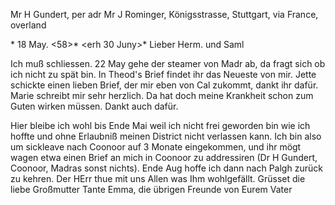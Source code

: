 Mr H Gundert, per adr Mr J Rominger, Königsstrasse, Stuttgart, via France, overland

 <Palghat>* 18 May. <58>*
 <erh 30 Juny>*
Lieber Herm. und Saml

Ich muß schliessen. 22 May gehe der steamer von Madr ab, da fragt sich ob ich nicht zu spät bin. In Theod's Brief findet ihr das Neueste von mir. Jette schickte einen lieben Brief, der mir eben von Cal zukommt, dankt ihr dafür. Marie schreibt mir sehr herzlich. Da hat doch meine Krankheit schon zum Guten wirken müssen. Dankt auch dafür.

Hier bleibe ich wohl bis Ende Mai weil ich nicht frei geworden bin wie ich hoffte und ohne Erlaubniß meinen District nicht verlassen kann. Ich bin also um sickleave nach Coonoor auf 3 Monate eingekommen, und ihr mögt wagen etwa einen Brief an mich in Coonoor zu addressiren (Dr H Gundert, Coonoor, Madras sonst nichts). Ende Aug hoffe ich dann nach Palgh zurück zu kehren. Der HErr thue mit uns Allen was Ihm wohlgefällt. Grüsset die liebe Großmutter Tante Emma, die übrigen Freunde
 von Eurem Vater

